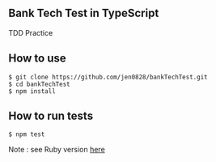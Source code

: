 ## Bank Tech Test in TypeScript

TDD Practice
## How to use

```
$ git clone https://github.com/jen0828/bankTechTest.git
$ cd bankTechTest
$ npm install
```

## How to run tests

```
$ npm test
```

Note : see Ruby version [here](https://github.com/jen0828/bank_tech_test)